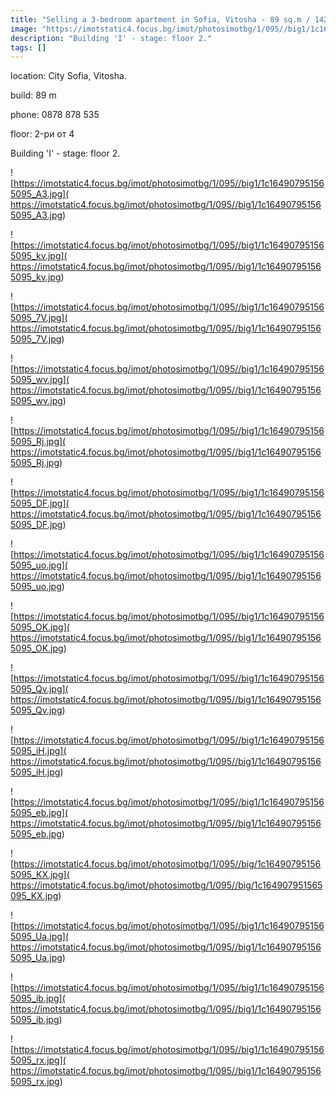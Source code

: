 ```yaml
---
title: "Selling a 3-bedroom apartment in Sofia, Vitosha - 89 sq.m / 142490 EUR :: imot.bg Ad."
image: "https://imotstatic4.focus.bg/imot/photosimotbg/1/095//big1/1c164907951565095_j7.jpg"
description: "Building 'I' - stage: floor 2."
tags: []
---
```


location: City Sofia, Vitosha.

build: 89 m

phone: 0878 878 535

floor: 2-ри от 4

Building 'I' - stage: floor 2.


![https://imotstatic4.focus.bg/imot/photosimotbg/1/095//big1/1c164907951565095_A3.jpg]( https://imotstatic4.focus.bg/imot/photosimotbg/1/095//big1/1c164907951565095_A3.jpg)


![https://imotstatic4.focus.bg/imot/photosimotbg/1/095//big1/1c164907951565095_kv.jpg]( https://imotstatic4.focus.bg/imot/photosimotbg/1/095//big1/1c164907951565095_kv.jpg)


![https://imotstatic4.focus.bg/imot/photosimotbg/1/095//big1/1c164907951565095_7V.jpg]( https://imotstatic4.focus.bg/imot/photosimotbg/1/095//big1/1c164907951565095_7V.jpg)


![https://imotstatic4.focus.bg/imot/photosimotbg/1/095//big1/1c164907951565095_wv.jpg]( https://imotstatic4.focus.bg/imot/photosimotbg/1/095//big1/1c164907951565095_wv.jpg)


![https://imotstatic4.focus.bg/imot/photosimotbg/1/095//big1/1c164907951565095_Rj.jpg]( https://imotstatic4.focus.bg/imot/photosimotbg/1/095//big1/1c164907951565095_Rj.jpg)


![https://imotstatic4.focus.bg/imot/photosimotbg/1/095//big1/1c164907951565095_DF.jpg]( https://imotstatic4.focus.bg/imot/photosimotbg/1/095//big1/1c164907951565095_DF.jpg)


![https://imotstatic4.focus.bg/imot/photosimotbg/1/095//big1/1c164907951565095_uo.jpg]( https://imotstatic4.focus.bg/imot/photosimotbg/1/095//big1/1c164907951565095_uo.jpg)


![https://imotstatic4.focus.bg/imot/photosimotbg/1/095//big1/1c164907951565095_OK.jpg]( https://imotstatic4.focus.bg/imot/photosimotbg/1/095//big1/1c164907951565095_OK.jpg)


![https://imotstatic4.focus.bg/imot/photosimotbg/1/095//big1/1c164907951565095_Qv.jpg]( https://imotstatic4.focus.bg/imot/photosimotbg/1/095//big1/1c164907951565095_Qv.jpg)


![https://imotstatic4.focus.bg/imot/photosimotbg/1/095//big1/1c164907951565095_iH.jpg]( https://imotstatic4.focus.bg/imot/photosimotbg/1/095//big1/1c164907951565095_iH.jpg)


![https://imotstatic4.focus.bg/imot/photosimotbg/1/095//big1/1c164907951565095_eb.jpg]( https://imotstatic4.focus.bg/imot/photosimotbg/1/095//big1/1c164907951565095_eb.jpg)


![https://imotstatic4.focus.bg/imot/photosimotbg/1/095//big/1c164907951565095_KX.jpg]( https://imotstatic4.focus.bg/imot/photosimotbg/1/095//big/1c164907951565095_KX.jpg)


![https://imotstatic4.focus.bg/imot/photosimotbg/1/095//big1/1c164907951565095_Ua.jpg]( https://imotstatic4.focus.bg/imot/photosimotbg/1/095//big1/1c164907951565095_Ua.jpg)


![https://imotstatic4.focus.bg/imot/photosimotbg/1/095//big1/1c164907951565095_ib.jpg]( https://imotstatic4.focus.bg/imot/photosimotbg/1/095//big1/1c164907951565095_ib.jpg)


![https://imotstatic4.focus.bg/imot/photosimotbg/1/095//big1/1c164907951565095_rx.jpg]( https://imotstatic4.focus.bg/imot/photosimotbg/1/095//big1/1c164907951565095_rx.jpg)


